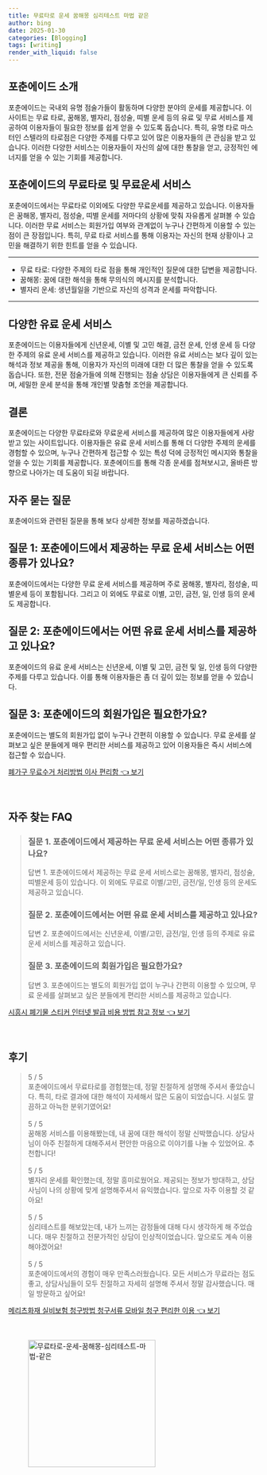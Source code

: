 ```yaml
---
title: 무료타로 운세 꿈해몽 심리테스트 마법 같은
author: bing
date: 2025-01-30
categories: [Blogging]
tags: [writing]
render_with_liquid: false
---
```



<h2 id='포춘에이드 소개'>포춘에이드 소개</h2>

<p>포춘에이드는 국내외 유명 점술가들이 활동하며 다양한 분야의 운세를 제공합니다. 이 사이트는 무료 타로, 꿈해몽, 별자리, 점성술, 띠별 운세 등의 유료 및 무료 서비스를 제공하여 이용자들이 필요한 정보를 쉽게 얻을 수 있도록 돕습니다. 특히, 유명 타로 마스터인 스텔라의 타로점은 다양한 주제를 다루고 있어 많은 이용자들의 큰 관심을 받고 있습니다. 이러한 다양한 서비스는 이용자들이 자신의 삶에 대한 통찰을 얻고, 긍정적인 에너지를 얻을 수 있는 기회를 제공합니다.</p>

<h2 id='무료타로와 무료운세 서비스'>포춘에이드의 무료타로 및 무료운세 서비스</h2>

<p>포춘에이드에서는 무료타로 이외에도 다양한 무료운세를 제공하고 있습니다. 이용자들은 꿈해몽, 별자리, 점성술, 띠별 운세를 저마다의 상황에 맞춰 자유롭게 살펴볼 수 있습니다. 이러한 무료 서비스는 회원가입 여부와 관계없이 누구나 간편하게 이용할 수 있는 점이 큰 장점입니다. 특히, 무료 타로 서비스를 통해 이용자는 자신의 현재 상황이나 고민을 해결하기 위한 힌트를 얻을 수 있습니다.</p>

<hr />

<ul>
    <li>무료 타로: 다양한 주제의 타로 점을 통해 개인적인 질문에 대한 답변을 제공합니다.</li>
    <li>꿈해몽: 꿈에 대한 해석을 통해 무의식의 메시지를 분석합니다.</li>
    <li>별자리 운세: 생년월일을 기반으로 자신의 성격과 운세를 파악합니다.</li>
</ul>

<hr />

<h2 id='유료 운세 서비스'>다양한 유료 운세 서비스</h2>

<p>포춘에이드는 이용자들에게 신년운세, 이별 및 고민 해결, 금전 운세, 인생 운세 등 다양한 주제의 유료 운세 서비스를 제공하고 있습니다. 이러한 유료 서비스는 보다 깊이 있는 해석과 정보 제공을 통해, 이용자가 자신의 미래에 대한 더 많은 통찰을 얻을 수 있도록 돕습니다. 또한, 전문 점술가들에 의해 진행되는 점술 상담은 이용자들에게 큰 신뢰를 주며, 세밀한 운세 분석을 통해 개인별 맞춤형 조언을 제공합니다.</p>

<h2 id='결론'>결론</h2>

<p>포춘에이드는 다양한 무료타로와 무료운세 서비스를 제공하여 많은 이용자들에게 사랑받고 있는 사이트입니다. 이용자들은 유료 운세 서비스를 통해 더 다양한 주제의 운세를 경험할 수 있으며, 누구나 간편하게 접근할 수 있는 특성 덕에 긍정적인 메시지와 통찰을 얻을 수 있는 기회를 제공합니다. 포춘에이드를 통해 각종 운세를 점쳐보시고, 올바른 방향으로 나아가는 데 도움이 되길 바랍니다.</p>

<h2 id='자주 묻는 질문'>자주 묻는 질문</h2>

<p>포춘에이드와 관련된 질문을 통해 보다 상세한 정보를 제공하겠습니다.</p>

<h2 id='질문1'>질문 1: 포춘에이드에서 제공하는 무료 운세 서비스는 어떤 종류가 있나요?</h2>

<p>포춘에이드에서는 다양한 무료 운세 서비스를 제공하며 주로 꿈해몽, 별자리, 점성술, 띠별운세 등이 포함됩니다. 그리고 이 외에도 무료로 이별, 고민, 금전, 일, 인생 등의 운세도 제공합니다.</p>

<h2 id='질문2'>질문 2: 포춘에이드에서는 어떤 유료 운세 서비스를 제공하고 있나요?</h2>

<p>포춘에이드의 유료 운세 서비스는 신년운세, 이별 및 고민, 금전 및 일, 인생 등의 다양한 주제를 다루고 있습니다. 이를 통해 이용자들은 좀 더 깊이 있는 정보를 얻을 수 있습니다.</p>

<h2 id='질문3'>질문 3: 포춘에이드의 회원가입은 필요한가요?</h2>

<p>포춘에이드는 별도의 회원가입 없이 누구나 간편히 이용할 수 있습니다. 무료 운세를 살펴보고 싶은 분들에게 매우 편리한 서비스를 제공하고 있어 이용자들은 즉시 서비스에 접근할 수 있습니다.</p>


<p><a class="click-button" title="폐가구 무료수거 처리방법 이사 편리함" href="https://purplelist.github.io/posts/%ED%8F%90%EA%B0%80%EA%B5%AC-%EB%AC%B4%EB%A3%8C%EC%88%98%EA%B1%B0-%EC%B2%98%EB%A6%AC%EB%B0%A9%EB%B2%95-%EC%9D%B4%EC%82%AC-%ED%8E%B8%EB%A6%AC%ED%95%A8/" rel="dofollow">폐가구 무료수거 처리방법 이사 편리함 👈 보기</a></p><br>
<h2 id='자주_찾는_FAQ'>자주 찾는 FAQ</h2>
<div itemscope="" itemtype="https://schema.org/FAQPage"> 
<blockquote> 
<div itemscope="" itemprop="mainEntity" itemtype="https://schema.org/Question"> 
<h3 itemprop="name">질문 1. 포춘에이드에서 제공하는 무료 운세 서비스는 어떤 종류가 있나요?</h3> 
<div itemscope="" itemprop="acceptedAnswer" itemtype="https://schema.org/Answer"> 
<span itemprop="text"> 
<p>답변 1. 포춘에이드에서 제공하는 무료 운세 서비스로는 꿈해몽, 별자리, 점성술, 띠별운세 등이 있습니다. 이 외에도 무료로 이별/고민, 금전/일, 인생 등의 운세도 제공하고 있습니다.</p> 
</span> 
</div> 
</div> 
<div itemscope="" itemprop="mainEntity" itemtype="https://schema.org/Question"> 
<h3 itemprop="name">질문 2. 포춘에이드에서는 어떤 유료 운세 서비스를 제공하고 있나요?</h3> 
<div itemscope="" itemprop="acceptedAnswer" itemtype="https://schema.org/Answer"> 
<span itemprop="text"> 
<p>답변 2. 포춘에이드에서는 신년운세, 이별/고민, 금전/일, 인생 등의 주제로 유료 운세 서비스를 제공하고 있습니다.</p> 
</span> 
</div> 
</div> 
<div itemscope="" itemprop="mainEntity" itemtype="https://schema.org/Question"> 
<h3 itemprop="name">질문 3. 포춘에이드의 회원가입은 필요한가요?</h3> 
<div itemscope="" itemprop="acceptedAnswer" itemtype="https://schema.org/Answer"> 
<span itemprop="text"> 
<p>답변 3. 포춘에이드는 별도의 회원가입 없이 누구나 간편히 이용할 수 있으며, 무료 운세를 살펴보고 싶은 분들에게 편리한 서비스를 제공하고 있습니다.</p> 
</span> 
</div> 
</div> 
</blockquote> 
</div>
<p><a class="click-button" title="시흥시 폐기물 스티커 인터넷 발급 비용 방법 참고 정보" href="https://purplelist.github.io/posts/%EC%8B%9C%ED%9D%A5%EC%8B%9C-%ED%8F%90%EA%B8%B0%EB%AC%BC-%EC%8A%A4%ED%8B%B0%EC%BB%A4-%EC%9D%B8%ED%84%B0%EB%84%B7-%EB%B0%9C%EA%B8%89-%EB%B9%84%EC%9A%A9-%EB%B0%A9%EB%B2%95-%EC%B0%B8%EA%B3%A0-%EC%A0%95%EB%B3%B4/" rel="dofollow">시흥시 폐기물 스티커 인터넷 발급 비용 방법 참고 정보 👈 보기</a></p><br>
<h2 id='후기'>후기</h2>
<div itemscope itemtype="https://schema.org/Product">
  <blockquote>
  <div itemprop="review" itemscope itemtype="https://schema.org/Review">
      <div itemprop="reviewRating" itemscope itemtype="https://schema.org/Rating"> <span itemprop="ratingValue">5</span> / <span itemprop="bestRating">5</span> </div>
      <span itemprop="reviewBody">포춘에이드에서 무료타로를 경험했는데, 정말 친절하게 설명해 주셔서 좋았습니다. 특히, 타로 결과에 대한 해석이 자세해서 많은 도움이 되었습니다. 시설도 깔끔하고 아늑한 분위기였어요!</span>
  </div>
  <br>
  <div itemprop="review" itemscope itemtype="https://schema.org/Review">
      <div itemprop="reviewRating" itemscope itemtype="https://schema.org/Rating"> <span itemprop="ratingValue">5</span> / <span itemprop="bestRating">5</span> </div>
      <span itemprop="reviewBody">꿈해몽 서비스를 이용해봤는데, 내 꿈에 대한 해석이 정말 신박했습니다. 상담사님이 아주 친절하게 대해주셔서 편안한 마음으로 이야기를 나눌 수 있었어요. 추천합니다!</span>
  </div>
  <br>
  <div itemprop="review" itemscope itemtype="https://schema.org/Review">
      <div itemprop="reviewRating" itemscope itemtype="https://schema.org/Rating"> <span itemprop="ratingValue">5</span> / <span itemprop="bestRating">5</span> </div>
      <span itemprop="reviewBody">별자리 운세를 확인했는데, 정말 흥미로웠어요. 제공되는 정보가 방대하고, 상담사님이 나의 상황에 맞게 설명해주셔서 유익했습니다. 앞으로 자주 이용할 것 같아요!</span>
  </div>
  <br>
  <div itemprop="review" itemscope itemtype="https://schema.org/Review">
      <div itemprop="reviewRating" itemscope itemtype="https://schema.org/Rating"> <span itemprop="ratingValue">5</span> / <span itemprop="bestRating">5</span> </div>
      <span itemprop="reviewBody">심리테스트를 해보았는데, 내가 느끼는 감정들에 대해 다시 생각하게 해 주었습니다. 매우 친절하고 전문가적인 상담이 인상적이었습니다. 앞으로도 계속 이용해야겠어요!</span>
  </div>
  <br>
  <div itemprop="review" itemscope itemtype="https://schema.org/Review">
      <div itemprop="reviewRating" itemscope itemtype="https://schema.org/Rating"> <span itemprop="ratingValue">5</span> / <span itemprop="bestRating">5</span> </div>
      <span itemprop="reviewBody">포춘에이드에서의 경험이 매우 만족스러웠습니다. 모든 서비스가 무료라는 점도 좋고, 상담사님들이 모두 친절하고 자세히 설명해 주셔서 정말 감사했습니다. 매일 방문하고 싶어요!</span>
  </div>
  </blockquote>
</div>
<p><a class="click-button" title="메리츠화재 실비보험 청구방법 청구서류 모바일 청구 편리한 이용" href="https://purplelist.github.io/posts/%EB%A9%94%EB%A6%AC%EC%B8%A0%ED%99%94%EC%9E%AC-%EC%8B%A4%EB%B9%84%EB%B3%B4%ED%97%98-%EC%B2%AD%EA%B5%AC%EB%B0%A9%EB%B2%95-%EC%B2%AD%EA%B5%AC%EC%84%9C%EB%A5%98-%EB%AA%A8%EB%B0%94%EC%9D%BC-%EC%B2%AD%EA%B5%AC-%ED%8E%B8%EB%A6%AC%ED%95%9C-%EC%9D%B4%EC%9A%A9/" rel="dofollow">메리츠화재 실비보험 청구방법 청구서류 모바일 청구 편리한 이용 👈 보기</a></p><br>
<figure class="image"><img src="https://purplelist.github.io/assets/img/thumbnail/무료타로-운세-꿈해몽-심리테스트-마법-같은.webp" alt="무료타로-운세-꿈해몽-심리테스트-마법-같은" width="256" height="256"></figure>